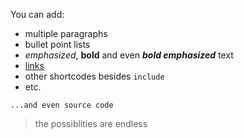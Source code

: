 You can add:

- multiple paragraphs
- bullet point lists
- _emphasized_, **bold** and even **_bold emphasized_** text
- [links](https://example.com)
- other shortcodes besides `include`
- etc.

```plaintext
...and even source code
```

> the possiblities are endless
